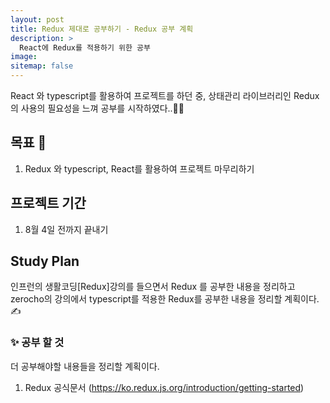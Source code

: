 ```yaml
---
layout: post
title: Redux 제대로 공부하기 - Redux 공부 계획
description: >
  React에 Redux를 적용하기 위한 공부 
image:
sitemap: false
---
```


React 와 typescript를 활용하여 프로젝트를 하던 중, 상태관리 라이브러리인 Redux의 사용의 필요성을 느껴 공부를 시작하였다..👨‍🔬

## 목표 🚀

1. Redux 와 typescript, React를 활용하여 프로젝트 마무리하기

## 프로젝트 기간

1. 8월 4일 전까지 끝내기

## Study Plan

인프런의 생활코딩[Redux]강의를 들으면서 Redux 를 공부한 내용을 정리하고 zerocho의 강의에서 typescript를 적용한 Redux를 공부한 내용을 정리할 계획이다. ✍

### ✨ 공부 할 것

더 공부해야할 내용들을 정리할 계획이다.

1. Redux 공식문서
   (https://ko.redux.js.org/introduction/getting-started)
